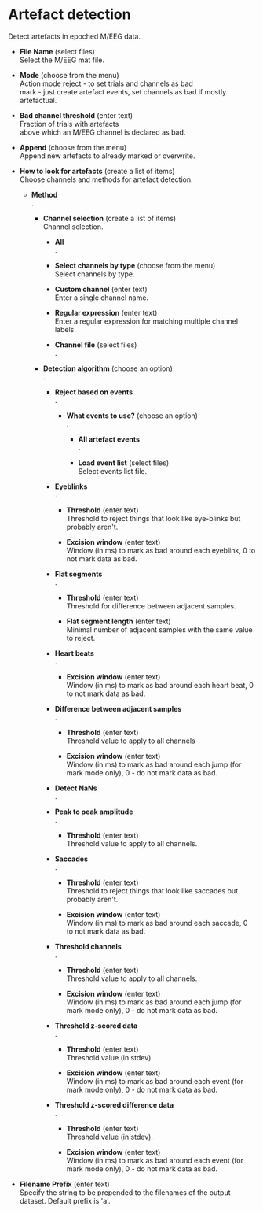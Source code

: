# Artefact detection  
Detect artefacts in epoched M/EEG data.   

* **File Name** (select files)  
Select the M/EEG mat file.   

* **Mode** (choose from the menu)  
Action mode reject - to set trials and channels as bad   
mark - just create artefact events, set channels as bad if mostly artefactual.   

* **Bad channel threshold** (enter text)  
Fraction of trials with artefacts    
above which an M/EEG channel is declared as bad.   

* **Append** (choose from the menu)  
Append new artefacts to already marked or overwrite.   

* **How to look for artefacts** (create a list of items)  
Choose channels and methods for artefact detection.   

    * **Method**   
    .   

        * **Channel selection** (create a list of items)  
        Channel selection.   

            * **All**   
            .   

            * **Select channels by type** (choose from the menu)  
            Select channels by type.   

            * **Custom channel** (enter text)  
            Enter a single channel name.   

            * **Regular expression** (enter text)  
            Enter a regular expression for matching multiple channel labels.   

            * **Channel file** (select files)  
            .   

        * **Detection algorithm** (choose an option)  
        .   

            * **Reject based on events**   
            .   

                * **What events to use?** (choose an option)  
                .   

                    * **All artefact events**   
                    .   

                    * **Load event list** (select files)  
                    Select events list file.   

            * **Eyeblinks**   
            .   

                * **Threshold** (enter text)  
                Threshold to reject things that look like eye-blinks but probably aren't.   

                * **Excision window** (enter text)  
                Window (in ms) to mark as bad around each eyeblink, 0 to not mark data as bad.   

            * **Flat segments**   
            .   

                * **Threshold** (enter text)  
                Threshold for difference between adjacent samples.   

                * **Flat segment length** (enter text)  
                Minimal number of adjacent samples with the same value to reject.   

            * **Heart beats**   
            .   

                * **Excision window** (enter text)  
                Window (in ms) to mark as bad around each heart beat, 0 to not mark data as bad.   

            * **Difference between adjacent samples**   
            .   

                * **Threshold** (enter text)  
                Threshold value to apply to all channels   

                * **Excision window** (enter text)  
                Window (in ms) to mark as bad around each jump (for mark mode only), 0 - do not mark data as bad.   

            * **Detect NaNs**   
            .   

            * **Peak to peak amplitude**   
            .   

                * **Threshold** (enter text)  
                Threshold value to apply to all channels.   

            * **Saccades**   
            .   

                * **Threshold** (enter text)  
                Threshold to reject things that look like saccades but probably aren't.   

                * **Excision window** (enter text)  
                Window (in ms) to mark as bad around each saccade, 0 to not mark data as bad.   

            * **Threshold channels**   
            .   

                * **Threshold** (enter text)  
                Threshold value to apply to all channels.   

                * **Excision window** (enter text)  
                Window (in ms) to mark as bad around each jump (for mark mode only), 0 - do not mark data as bad.   

            * **Threshold z-scored data**   
            .   

                * **Threshold** (enter text)  
                Threshold value (in stdev)   

                * **Excision window** (enter text)  
                Window (in ms) to mark as bad around each event (for mark mode only), 0 - do not mark data as bad.   

            * **Threshold z-scored difference data**   
            .   

                * **Threshold** (enter text)  
                Threshold value (in stdev).   

                * **Excision window** (enter text)  
                Window (in ms) to mark as bad around each event (for mark mode only), 0 - do not mark data as bad.   

* **Filename Prefix** (enter text)  
Specify the string to be prepended to the filenames of the output dataset. Default prefix is 'a'.   
